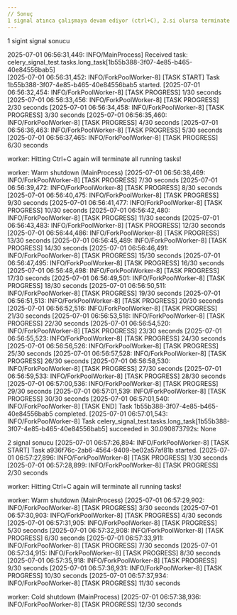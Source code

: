 ```yaml
---
// Sonuç
1 signal atınca çalışmaya devam ediyor (ctrl+C), 2.si olursa terminate ediyor ama elindeki işi yazıyor, workerpooldan bir sn daha iş alabiliyor
---
```


1 sigint signal sonucu

2025-07-01 06:56:31,449: INFO/MainProcess] Received task: celery_signal_test.tasks.long_task[1b55b388-3f07-4e85-b465-40e84556bab5]  
[2025-07-01 06:56:31,452: INFO/ForkPoolWorker-8] [TASK START] Task 1b55b388-3f07-4e85-b465-40e84556bab5 started.
[2025-07-01 06:56:32,454: INFO/ForkPoolWorker-8] [TASK PROGRESS] 1/30 seconds
[2025-07-01 06:56:33,456: INFO/ForkPoolWorker-8] [TASK PROGRESS] 2/30 seconds
[2025-07-01 06:56:34,458: INFO/ForkPoolWorker-8] [TASK PROGRESS] 3/30 seconds
[2025-07-01 06:56:35,460: INFO/ForkPoolWorker-8] [TASK PROGRESS] 4/30 seconds
[2025-07-01 06:56:36,463: INFO/ForkPoolWorker-8] [TASK PROGRESS] 5/30 seconds
[2025-07-01 06:56:37,465: INFO/ForkPoolWorker-8] [TASK PROGRESS] 6/30 seconds

worker: Hitting Ctrl+C again will terminate all running tasks!

worker: Warm shutdown (MainProcess)
[2025-07-01 06:56:38,469: INFO/ForkPoolWorker-8] [TASK PROGRESS] 7/30 seconds
[2025-07-01 06:56:39,472: INFO/ForkPoolWorker-8] [TASK PROGRESS] 8/30 seconds
[2025-07-01 06:56:40,475: INFO/ForkPoolWorker-8] [TASK PROGRESS] 9/30 seconds
[2025-07-01 06:56:41,477: INFO/ForkPoolWorker-8] [TASK PROGRESS] 10/30 seconds
[2025-07-01 06:56:42,480: INFO/ForkPoolWorker-8] [TASK PROGRESS] 11/30 seconds
[2025-07-01 06:56:43,483: INFO/ForkPoolWorker-8] [TASK PROGRESS] 12/30 seconds
[2025-07-01 06:56:44,486: INFO/ForkPoolWorker-8] [TASK PROGRESS] 13/30 seconds
[2025-07-01 06:56:45,489: INFO/ForkPoolWorker-8] [TASK PROGRESS] 14/30 seconds
[2025-07-01 06:56:46,491: INFO/ForkPoolWorker-8] [TASK PROGRESS] 15/30 seconds
[2025-07-01 06:56:47,495: INFO/ForkPoolWorker-8] [TASK PROGRESS] 16/30 seconds
[2025-07-01 06:56:48,498: INFO/ForkPoolWorker-8] [TASK PROGRESS] 17/30 seconds
[2025-07-01 06:56:49,501: INFO/ForkPoolWorker-8] [TASK PROGRESS] 18/30 seconds
[2025-07-01 06:56:50,511: INFO/ForkPoolWorker-8] [TASK PROGRESS] 19/30 seconds
[2025-07-01 06:56:51,513: INFO/ForkPoolWorker-8] [TASK PROGRESS] 20/30 seconds
[2025-07-01 06:56:52,516: INFO/ForkPoolWorker-8] [TASK PROGRESS] 21/30 seconds
[2025-07-01 06:56:53,518: INFO/ForkPoolWorker-8] [TASK PROGRESS] 22/30 seconds
[2025-07-01 06:56:54,520: INFO/ForkPoolWorker-8] [TASK PROGRESS] 23/30 seconds
[2025-07-01 06:56:55,523: INFO/ForkPoolWorker-8] [TASK PROGRESS] 24/30 seconds
[2025-07-01 06:56:56,526: INFO/ForkPoolWorker-8] [TASK PROGRESS] 25/30 seconds
[2025-07-01 06:56:57,528: INFO/ForkPoolWorker-8] [TASK PROGRESS] 26/30 seconds
[2025-07-01 06:56:58,530: INFO/ForkPoolWorker-8] [TASK PROGRESS] 27/30 seconds
[2025-07-01 06:56:59,533: INFO/ForkPoolWorker-8] [TASK PROGRESS] 28/30 seconds
[2025-07-01 06:57:00,536: INFO/ForkPoolWorker-8] [TASK PROGRESS] 29/30 seconds
[2025-07-01 06:57:01,539: INFO/ForkPoolWorker-8] [TASK PROGRESS] 30/30 seconds
[2025-07-01 06:57:01,540: INFO/ForkPoolWorker-8] [TASK END] Task 1b55b388-3f07-4e85-b465-40e84556bab5 completed.
[2025-07-01 06:57:01,543: INFO/ForkPoolWorker-8] Task celery_signal_test.tasks.long_task[1b55b388-3f07-4e85-b465-40e84556bab5] succeeded in 30.090873792s: None

2 signal sonucu
[2025-07-01 06:57:26,894: INFO/ForkPoolWorker-8] [TASK START] Task a936f76c-2ab6-4564-9409-be02a57af81b started.
[2025-07-01 06:57:27,896: INFO/ForkPoolWorker-8] [TASK PROGRESS] 1/30 seconds
[2025-07-01 06:57:28,899: INFO/ForkPoolWorker-8] [TASK PROGRESS] 2/30 seconds

worker: Hitting Ctrl+C again will terminate all running tasks!

worker: Warm shutdown (MainProcess)
[2025-07-01 06:57:29,902: INFO/ForkPoolWorker-8] [TASK PROGRESS] 3/30 seconds
[2025-07-01 06:57:30,903: INFO/ForkPoolWorker-8] [TASK PROGRESS] 4/30 seconds
[2025-07-01 06:57:31,905: INFO/ForkPoolWorker-8] [TASK PROGRESS] 5/30 seconds
[2025-07-01 06:57:32,908: INFO/ForkPoolWorker-8] [TASK PROGRESS] 6/30 seconds
[2025-07-01 06:57:33,911: INFO/ForkPoolWorker-8] [TASK PROGRESS] 7/30 seconds
[2025-07-01 06:57:34,915: INFO/ForkPoolWorker-8] [TASK PROGRESS] 8/30 seconds
[2025-07-01 06:57:35,918: INFO/ForkPoolWorker-8] [TASK PROGRESS] 9/30 seconds
[2025-07-01 06:57:36,931: INFO/ForkPoolWorker-8] [TASK PROGRESS] 10/30 seconds
[2025-07-01 06:57:37,934: INFO/ForkPoolWorker-8] [TASK PROGRESS] 11/30 seconds

worker: Cold shutdown (MainProcess)
[2025-07-01 06:57:38,936: INFO/ForkPoolWorker-8] [TASK PROGRESS] 12/30 seconds

